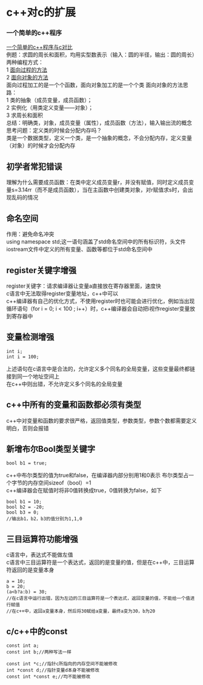 # c++对c的扩展
### 一个简单的c++程序
[一个简单的c++程序与c对比](hello_.cpp)  
例题：求圆的周长和面积，均用实型数表示（输入：圆的半径，输出：圆的周长）  
两种编程方式：  
1 [面向过程的方法](circle_1.cpp)  
2 [面向对象的方法](circle_2.cpp)  
面向过程加工的是一个个函数，面向对象加工的是一个个类
面向对象的方法思路：    
1 类的抽象（成员变量，成员函数）；  
2 实例化（用类定义变量——对象）；  
3 求周长和面积  
总结：明确类，对象，成员变量（属性），成员函数（方法），输入输出流的概念  
思考问题：定义类的时候会分配内存吗？  
类是一个数据类型，定义一个类，是一个抽象的概念，不会分配内存，定义变量（对象）的时候才会分配内存  

## 初学者常犯错误
理解为什么需要成员函数：在类中定义成员变量r，并没有赋值，同时定义成员变量s=3.14*r*r（而不是成员函数），当在主函数中创建类对象，对r赋值求s时，会出现乱码的情况  

## 命名空间  
作用：避免命名冲突  
using namespace std;这一语句涵盖了std命名空间中的所有标识符，头文件iostream文件中定义的所有变量、函数等都位于std命名空间中  

##  register关键字增强  
register关键字：请求编译器让变量a直接放在寄存器里面，速度快  
c语言中无法取得register变量地址，c++中可以  
c++编译器有自己的优化方式，不使用register时也可能会进行优化，例如当出现循环语句（for i = 0; i < 100 ; i++）时，c++编译器会自动把i视作register变量放到寄存器中  

## 变量检测增强  
```
int i;
int i = 100;
```
上述语句在c语言中是合法的，允许定义多个同名的全局变量，这些变量最终都链接到同一个地址空间上  
在c++中则出错，不允许定义多个同名的全局变量  

## c++中所有的变量和函数都必须有类型
c++中对变量和函数的要求很严格，返回值类型，参数类型，参数个数都需要定义明白，否则会报错  

## 新增布尔Bool类型关键字  
```
bool b1 = true;
```
c++中布尔类型的值为true和false，在编译器内部分别用1和0表示
布尔类型占一个字节的内存空间sizeof（bool）=1  
c++编译器会在赋值时将非0值转换成true，0值转换为false，如下  
```
bool b1 = 10;
bool b2 = -20;
bool b3 = 0;
//输出b1，b2，b3的值分别为1,1,0
```

## 三目运算符功能增强  
c语言中，表达式不能做左值  
c语言中三目运算符是一个表达式，返回的是变量的值，但是在c++中，三目运算符返回的是变量本身  
```
a = 10;
b = 20;
(a<b?a:b) = 30;
//在c语言中运行出错，因为左边的三目运算符是一个表达式，返回变量的值，不能给一个值进行赋值  
//在c++中，返回a变量本身，然后将30赋给a变量，最终a变为30，b为20
```
## c/c++中的const  
```
const int a;
const int b;//两种写法一样

const int *c;//指针c所指向的内存空间不能被修改
int *const d;//指针变量d本身不能被修改
const int *const e;//均不能被修改
```






